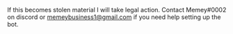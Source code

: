 If this becomes stolen material I will take legal action.
Contact Memey#0002 on discord or memeybusiness1@gmail.com if you need help setting up the bot.
